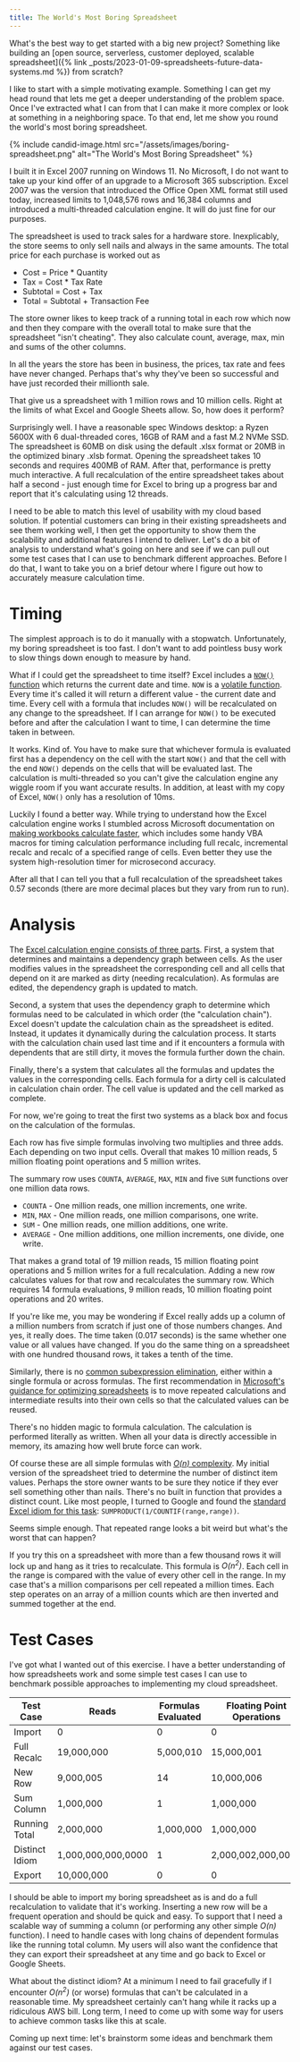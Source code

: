 ```yaml
---
title: The World's Most Boring Spreadsheet
---
```


What's the best way to get started with a big new project? Something like building an [open source, serverless, customer deployed, scalable spreadsheet]({% link _posts/2023-01-09-spreadsheets-future-data-systems.md %}) from scratch? 

I like to start with a simple motivating example. Something I can get my head round that lets me get a deeper understanding of the problem space. Once I've extracted what I can from that I can make it more complex or look at something in a neighboring space. To that end, let me show you round the world's most boring spreadsheet. 

{% include candid-image.html src="/assets/images/boring-spreadsheet.png" alt="The World's Most Boring Spreadsheet" %}

I built it in Excel 2007 running on Windows 11. No Microsoft, I do not want to take up your kind offer of an upgrade to a Microsoft 365 subscription. Excel 2007 was the version that introduced the Office Open XML format still used today, increased limits to 1,048,576 rows and 16,384 columns and introduced a multi-threaded calculation engine. It will do just fine for our purposes. 

The spreadsheet is used to track sales for a hardware store. Inexplicably, the store seems to only sell nails and always in the same amounts. The total price for each purchase is worked out as
* Cost = Price * Quantity
* Tax = Cost * Tax Rate
* Subtotal = Cost + Tax
* Total = Subtotal + Transaction Fee

The store owner likes to keep track of a running total in each row which now and then they compare with the overall total to make sure that the spreadsheet "isn't cheating". They also calculate count, average, max, min and sums of the other columns.

In all the years the store has been in business, the prices, tax rate and fees have never changed. Perhaps that's why they've been so successful and have just recorded their millionth sale.

That give us a spreadsheet with 1 million rows and 10 million cells. Right at the limits of what Excel and Google Sheets allow. So, how does it perform?

Surprisingly well. I have a reasonable spec Windows desktop: a Ryzen 5600X with 6 dual-threaded cores, 16GB of RAM and a fast M.2 NVMe SSD. The spreadsheet is 60MB on disk using the default .xlsx format or 20MB in the optimized binary .xlsb format. Opening the spreadsheet takes 10 seconds and requires 400MB of RAM. After that, performance is pretty much interactive. A full recalculation of the entire spreadsheet takes about half a second - just enough time for Excel to bring up a progress bar and report that it's calculating using 12 threads.  

I need to be able to match this level of usability with my cloud based solution. If potential customers can bring in their existing spreadsheets and see them working well, I then get the opportunity to show them the scalability and additional features I intend to deliver. Let's do a bit of analysis to understand what's going on here and see if we can pull out some test cases that I can use to benchmark different approaches. Before I do that, I want to take you on a brief detour where I figure out how to accurately measure calculation time. 

# Timing

The simplest approach is to do it manually with a stopwatch. Unfortunately, my boring spreadsheet is too fast. I don't want to add pointless busy work to slow things down enough to measure by hand.

What if I could get the spreadsheet to time itself? Excel includes a [`NOW()` function](https://support.microsoft.com/en-us/office/now-function-3337fd29-145a-4347-b2e6-20c904739c46) which returns the current date and time. `NOW` is a [volatile function](https://learn.microsoft.com/en-us/office/dev/add-ins/excel/custom-functions-volatile). Every time it's called it will return a different value - the current date and time. Every cell with a formula that includes `NOW()` will be recalculated on any change to the spreadsheet. If I can arrange for `NOW()` to be executed before and after the calculation I want to time, I can determine the time taken in between. 

It works. Kind of. You have to make sure that whichever formula is evaluated first has a dependency on the cell with the start `NOW()` and that the cell with the end `NOW()` depends on the cells that will be evaluated last. The calculation is multi-threaded so you can't give the calculation engine any wiggle room if you want accurate results. In addition, at least with my copy of Excel, `NOW()` only has a resolution of 10ms.

Luckily I found a better way. While trying to understand how the Excel calculation engine works I stumbled across Microsoft documentation on [making workbooks calculate faster](https://learn.microsoft.com/en-us/office/vba/excel/concepts/excel-performance/excel-improving-calculation-performance#making-workbooks-calculate-faster), which includes some handy VBA macros for timing calculation performance including full recalc, incremental recalc and recalc of a specified range of cells. Even better they use the system high-resolution timer for microsecond accuracy.

After all that I can tell you that a full recalculation of the spreadsheet takes 0.57 seconds (there are more decimal places but they vary from run to run).

# Analysis

The [Excel calculation engine consists of three parts](https://learn.microsoft.com/en-us/office/client-developer/excel/excel-recalculation). First, a system that determines and maintains a dependency graph between cells. As the user modifies values in the spreadsheet the corresponding cell and all cells that depend on it are marked as dirty (needing recalculation). As formulas are edited, the dependency graph is updated to match. 

Second, a system that uses the dependency graph to determine which formulas need to be calculated in which order (the "calculation chain"). Excel doesn't update the calculation chain as the spreadsheet is edited. Instead, it updates it dynamically during the calculation process. It starts with the calculation chain used last time and if it encounters a formula with dependents that are still dirty, it moves the formula further down the chain. 

Finally, there's a system that calculates all the formulas and updates the values in the corresponding cells. Each formula for a dirty cell is calculated in calculation chain order. The cell value is updated and the cell marked as complete.

For now, we're going to treat the first two systems as a black box and focus on the calculation of the formulas. 

Each row has five simple formulas involving two multiplies and three adds. Each depending on two input cells. Overall that makes 10 million reads, 5 million floating point operations and 5 million writes. 

The summary row uses `COUNTA`, `AVERAGE`, `MAX`, `MIN` and five `SUM` functions over one million data rows. 
* `COUNTA` - One million reads, one million increments, one write.
* `MIN`, `MAX` - One million reads, one million comparisons, one write.
* `SUM` - One million reads, one million additions, one write. 
* `AVERAGE` - One million additions, one million increments, one divide, one write.

That makes a grand total of 19 million reads, 15 million floating point operations and 5 million writes for a full recalculation. Adding a new row calculates values for that row and recalculates the summary row. Which requires 14 formula evaluations, 9 million reads, 10 million floating point operations and 20 writes. 

If you're like me, you may be wondering if Excel really adds up a column of a million numbers from scratch if just one of those numbers changes. And yes, it really does. The time taken (0.017 seconds) is the same whether one value or all values have changed. If you do the same thing on a spreadsheet with one hundred thousand rows, it takes a tenth of the time. 

Similarly, there is no [common subexpression elimination](https://en.wikipedia.org/wiki/Common_subexpression_elimination), either within a single formula or across formulas. The first recommendation in [Microsoft's guidance for optimizing spreadsheets](https://learn.microsoft.com/en-us/office/vba/excel/concepts/excel-performance/excel-improving-calculation-performance#finding-and-prioritizing-calculation-obstructions) is to move repeated calculations and intermediate results into their own cells so that the calculated values can be reused.

There's no hidden magic to formula calculation. The calculation is performed literally as written. When all your data is directly accessible in memory, its amazing how well brute force can work. 

Of course these are all simple formulas with [*O(n)* complexity](https://en.wikipedia.org/wiki/Big_O_notation). My initial version of the spreadsheet tried to determine the number of distinct item values. Perhaps the store owner wants to be sure they notice if they ever sell something other than nails. There's no built in function that provides a distinct count. Like most people, I turned to Google and found the [standard Excel idiom for this task](https://exceljet.net/formulas/count-unique-values-in-a-range-with-countif): `SUMPRODUCT(1/COUNTIF(range,range))`.

Seems simple enough. That repeated range looks a bit weird but what's the worst that can happen? 

If you try this on a spreadsheet with more than a few thousand rows it will lock up and hang as it tries to recalculate. This formula is *O(n<sup>2</sup>)*. Each cell in the range is compared with the value of every other cell in the range. In my case that's a million comparisons per cell repeated a million times. Each step operates on an array of a million counts which are then inverted and summed together at the end.

# Test Cases
 
I've got what I wanted out of this exercise. I have a better understanding of how spreadsheets work and some simple test cases I can use to benchmark possible approaches to implementing my cloud spreadsheet.

| Test Case | Reads | Formulas Evaluated | Floating Point Operations | Writes |
| - | - | - | - | - |
| Import | 0 | 0 | 0 | 10,000,000 |
| Full Recalc | 19,000,000 | 5,000,010 | 15,000,001 | 5,000,010 |
| New Row | 9,000,005 | 14 | 10,000,006 | 20 |
| Sum Column | 1,000,000 | 1 | 1,000,000 | 1 |
| Running Total | 2,000,000 | 1,000,000 | 1,000,000 | 1,000,000 |
| Distinct Idiom | 1,000,000,000,0000 | 1 | 2,000,002,000,0000 | 1 |
| Export | 10,000,000 | 0 | 0 | 0 |

I should be able to import my boring spreadsheet as is and do a full recalculation to validate that it's working. Inserting a new row will be a frequent operation and should be quick and easy. To support that I need a scalable way of summing a column (or performing any other simple *O(n)* function). I need to handle cases with long chains of dependent formulas like the running total column. My users will also want the confidence that they can export their spreadsheet at any time and go back to Excel or Google Sheets.

What about the distinct idiom? At a minimum I need to fail gracefully if I encounter *O(n<sup>2</sup>)* (or worse) formulas that can't be calculated in a reasonable time. My spreadsheet certainly can't hang while it racks up a ridiculous AWS bill. Long term, I need to come up with some way for users to achieve common tasks like this at scale. 

Coming up next time: let's brainstorm some ideas and benchmark them against our test cases.
